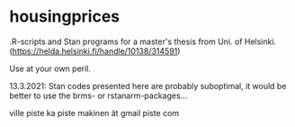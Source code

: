 # housingprices
.R-scripts and Stan programs for a master's thesis from Uni. of Helsinki. (https://helda.helsinki.fi/handle/10138/314591)

Use at your own peril. 

13.3.2021: Stan codes presented here are probably suboptimal, it would be better to use the brms- or rstanarm-packages... 

ville piste ka piste makinen ät gmail piste com
